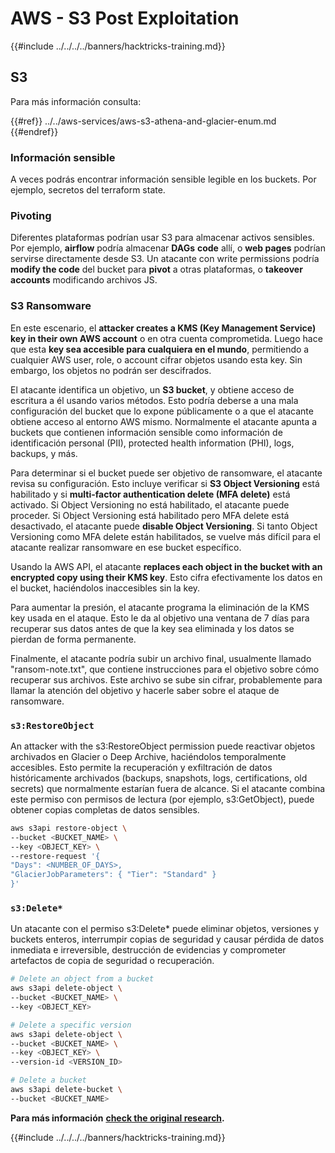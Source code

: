 # AWS - S3 Post Exploitation

{{#include ../../../../banners/hacktricks-training.md}}

## S3

Para más información consulta:

{{#ref}}
../../aws-services/aws-s3-athena-and-glacier-enum.md
{{#endref}}

### Información sensible

A veces podrás encontrar información sensible legible en los buckets. Por ejemplo, secretos del terraform state.

### Pivoting

Diferentes plataformas podrían usar S3 para almacenar activos sensibles.\
Por ejemplo, **airflow** podría almacenar **DAGs** **code** allí, o **web pages** podrían servirse directamente desde S3. Un atacante con write permissions podría **modify the code** del bucket para **pivot** a otras plataformas, o **takeover accounts** modificando archivos JS.

### S3 Ransomware

En este escenario, el **attacker creates a KMS (Key Management Service) key in their own AWS account** o en otra cuenta comprometida. Luego hace que esta **key sea accesible para cualquiera en el mundo**, permitiendo a cualquier AWS user, role, o account cifrar objetos usando esta key. Sin embargo, los objetos no podrán ser descifrados.

El atacante identifica un objetivo, un **S3 bucket**, y obtiene acceso de escritura a él usando varios métodos. Esto podría deberse a una mala configuración del bucket que lo expone públicamente o a que el atacante obtiene acceso al entorno AWS mismo. Normalmente el atacante apunta a buckets que contienen información sensible como información de identificación personal (PII), protected health information (PHI), logs, backups, y más.

Para determinar si el bucket puede ser objetivo de ransomware, el atacante revisa su configuración. Esto incluye verificar si **S3 Object Versioning** está habilitado y si **multi-factor authentication delete (MFA delete)** está activado. Si Object Versioning no está habilitado, el atacante puede proceder. Si Object Versioning está habilitado pero MFA delete está desactivado, el atacante puede **disable Object Versioning**. Si tanto Object Versioning como MFA delete están habilitados, se vuelve más difícil para el atacante realizar ransomware en ese bucket específico.

Usando la AWS API, el atacante **replaces each object in the bucket with an encrypted copy using their KMS key**. Esto cifra efectivamente los datos en el bucket, haciéndolos inaccesibles sin la key.

Para aumentar la presión, el atacante programa la eliminación de la KMS key usada en el ataque. Esto le da al objetivo una ventana de 7 días para recuperar sus datos antes de que la key sea eliminada y los datos se pierdan de forma permanente.

Finalmente, el atacante podría subir un archivo final, usualmente llamado "ransom-note.txt", que contiene instrucciones para el objetivo sobre cómo recuperar sus archivos. Este archivo se sube sin cifrar, probablemente para llamar la atención del objetivo y hacerle saber sobre el ataque de ransomware.

### `s3:RestoreObject`

An attacker with the s3:RestoreObject permission puede reactivar objetos archivados en Glacier o Deep Archive, haciéndolos temporalmente accesibles. Esto permite la recuperación y exfiltración de datos históricamente archivados (backups, snapshots, logs, certifications, old secrets) que normalmente estarían fuera de alcance. Si el atacante combina este permiso con permisos de lectura (por ejemplo, s3:GetObject), puede obtener copias completas de datos sensibles.
```bash
aws s3api restore-object \
--bucket <BUCKET_NAME> \
--key <OBJECT_KEY> \
--restore-request '{
"Days": <NUMBER_OF_DAYS>,
"GlacierJobParameters": { "Tier": "Standard" }
}'
```
### `s3:Delete*`

Un atacante con el permiso s3:Delete* puede eliminar objetos, versiones y buckets enteros, interrumpir copias de seguridad y causar pérdida de datos inmediata e irreversible, destrucción de evidencias y comprometer artefactos de copia de seguridad o recuperación.
```bash
# Delete an object from a bucket
aws s3api delete-object \
--bucket <BUCKET_NAME> \
--key <OBJECT_KEY>

# Delete a specific version
aws s3api delete-object \
--bucket <BUCKET_NAME> \
--key <OBJECT_KEY> \
--version-id <VERSION_ID>

# Delete a bucket
aws s3api delete-bucket \
--bucket <BUCKET_NAME>
```
**Para más información** [**check the original research**](https://rhinosecuritylabs.com/aws/s3-ransomware-part-1-attack-vector/)**.**

{{#include ../../../../banners/hacktricks-training.md}}
